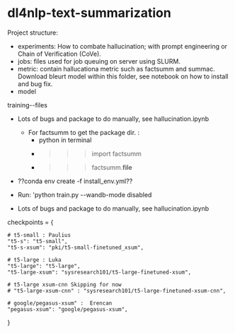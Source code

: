 # dl4nlp-text-summarization



Project structure:
- experiments: 
How to combate hallucination; with prompt engineering or Chain of Verification (CoVe). 
- jobs: files used for job queuing on server using SLURM.  
- metric: contain hallucationa metric such as factsumm and summac. Download bleurt model within this folder, see notebook on how to install and bug fix.
- model

training--files

- Lots of bugs and package to do manually, see hallucination.ipynb
  - For factsumm to get the package dir. :
      - python in terminal
      - >>> import factsumm
      - >>> factsumm.__file__

- ??conda env create -f install_env.yml??

- Run: 'python train.py --wandb-mode disabled

- Lots of bugs and package to do manually, see hallucination.ipynb



checkpoints = {

    # t5-small : Paulius
    "t5-s": "t5-small",
    "t5-s-xsum": "pki/t5-small-finetuned_xsum",   
    
    # t5-large : Luka
    "t5-large": "t5-large",
    "t5-large-xsum": "sysresearch101/t5-large-finetuned-xsum",

    # t5-large xsum-cnn Skipping for now
    # "t5-large-xsum-cnn" : "sysresearch101/t5-large-finetuned-xsum-cnn",

    # google/pegasus-xsum" :  Erencan
    "pegasus-xsum": "google/pegasus-xsum",
}